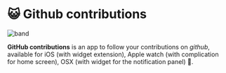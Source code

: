 # 😺 Github contributions

![band](https://cloud.githubusercontent.com/assets/3276768/19214602/f39af4c0-8d87-11e6-8b3d-3d9c7b94d57c.png)

**GitHub contributions** is an app to follow your contributions on *github*, available for iOS (with widget extension), Apple watch (with complication for home screen), OSX (with widget for the notification panel) 🎉.
